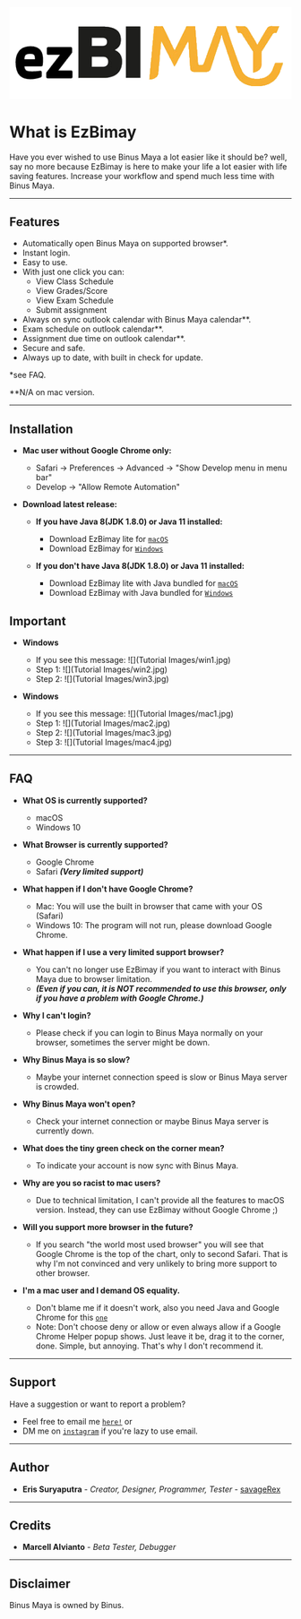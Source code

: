 ![](ezBimay.png)

# What is EzBimay
Have you ever wished to use Binus Maya a lot easier like it should be? well, say no more because EzBimay is here to 
make your life a lot easier with life saving features. Increase your workflow and spend much less time with Binus Maya.

---

## Features
- Automatically open Binus Maya on supported browser*.
- Instant login.
- Easy to use.
- With just one click you can:
   - View Class Schedule
   - View Grades/Score
   - View Exam Schedule
   - Submit assignment
- Always on sync outlook calendar with Binus Maya calendar**.
- Exam schedule on outlook calendar**.
- Assignment due time on outlook calendar**.
- Secure and safe.
- Always up to date, with built in check for update.

*see FAQ.

**N/A on mac version.

---

## Installation

- **Mac user without Google Chrome only:**
   - Safari -> Preferences -> Advanced -> "Show Develop menu in menu bar"
   - Develop -> "Allow Remote Automation"

- **Download latest release:**

   - **If you have Java 8(JDK 1.8.0) or Java 11 installed:** 
      - Download EzBimay lite for <a href="https://github.com/savageRex/EzBimay/releases/latest/download/EzBimay_macos-x64.dmg" target="_blank">`macOS`</a>
      - Download EzBimay for <a href="https://github.com/savageRex/EzBimay/releases/latest/download/EzBimay_windows-x64.zip" target="_blank">`Windows`</a>

   - **If you don't have Java 8(JDK 1.8.0) or Java 11 installed:**
      - Download EzBimay lite with Java bundled for <a href="https://github.com/savageRex/EzBimay/releases/latest/download/EzBimay_with_jre_macos-x64.dmg" target="_blank">`macOS`</a>
      - Download EzBimay with Java bundled for <a href="https://github.com/savageRex/EzBimay/releases/latest/download/EzBimay_with_jre_windows-x64.zip" target="_blank">`Windows`</a>

## Important

   - **Windows**
      - If you see this message: ![](Tutorial Images/win1.jpg)
      - Step 1: ![](Tutorial Images/win2.jpg)
      - Step 2: ![](Tutorial Images/win3.jpg)
      
   - **Windows**
      - If you see this message: ![](Tutorial Images/mac1.jpg)
      - Step 1: ![](Tutorial Images/mac2.jpg)
      - Step 2: ![](Tutorial Images/mac3.jpg)
      - Step 3: ![](Tutorial Images/mac4.jpg)

---

## FAQ

- **What OS is currently supported?**
   - macOS
   - Windows 10

- **What Browser is currently supported?**
   - Google Chrome
   - Safari ***(Very limited support)***

- **What happen if I don't have Google Chrome?**
   - Mac: You will use the built in browser that came with your OS (Safari)
   - Windows 10: The program will not run, please download Google Chrome.

- **What happen if I use a very limited support browser?**
   - You can't no longer use EzBimay if you want to interact with Binus Maya due to browser limitation.
   - ***(Even if you can, it is NOT recommended to use this browser, only if you have a problem with Google Chrome.)***

- **Why I can't login?**
   - Please check if you can login to Binus Maya normally on your browser, sometimes the server might be down.

- **Why Binus Maya is so slow?**
   - Maybe your internet connection speed is slow or Binus Maya server is crowded.

- **Why Binus Maya won't open?**
   - Check your internet connection or maybe Binus Maya server is currently down.

- **What does the tiny green check on the corner mean?**
   - To indicate your account is now sync with Binus Maya.

- **Why are you so racist to mac users?**
   - Due to technical limitation, I can't provide all the features to macOS version. Instead, they can use EzBimay without Google Chrome ;)

- **Will you support more browser in the future?**
   - If you search "the world most used browser" you will see that Google Chrome is the top of the chart, only to second Safari. That is why I'm not convinced and very unlikely to bring more support to other browser.

- **I'm a mac user and I demand OS equality.**
   - Don't blame me if it doesn't work, also you need Java and Google Chrome for this  <a href="https://github.com/savageRex/EzBimay/releases/download/1.0.0/EzBimay_macos-x64.dmg" target="_blank">`one`</a>
   - Note: Don't choose deny or allow or even always allow if a Google Chrome Helper popup shows. Just leave it be, drag it to the corner, done. Simple, but annoying. That's why I don't recommend it.

---

## Support

Have a suggestion or want to report a problem?

- Feel free to email me <a href="mailto:eris77cool@gmail.com" target="_blank">`here!`</a> or
- DM me on <a href="http://instagram.com/eris.ky" target="_blank">`instagram`</a> if you're lazy to use email.

---

## Author
* **Eris Suryaputra** - *Creator, Designer, Programmer, Tester* - [savageRex](https://github.com/savageRex)

---

## Credits
* **Marcell Alvianto** - *Beta Tester, Debugger*

---

## Disclaimer
Binus Maya is owned by Binus.
